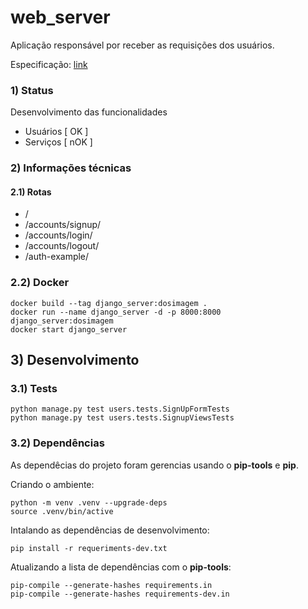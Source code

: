 # web_server

Aplicação responsável por receber as requisições dos usuários.

Especificação: [link](https://github.com/Dosimagem/web_server/tree/main/spec)

### 1) Status

Desenvolvimento das funcionalidades

- Usuários [ OK ]
- Serviços [ nOK ]


### 2) Informações técnicas

#### 2.1) Rotas

- <domain>/
- <domain>/accounts/signup/
- <domain>/accounts/login/
- <domain>/accounts/logout/
- <domain>/auth-example/

### 2.2) Docker

```console
docker build --tag django_server:dosimagem .
docker run --name django_server -d -p 8000:8000 django_server:dosimagem
docker start django_server
```

## 3) Desenvolvimento

### 3.1) Tests

```console
python manage.py test users.tests.SignUpFormTests
python manage.py test users.tests.SignupViewsTests
```

### 3.2) Dependências

As dependêcias do projeto foram gerencias usando o **pip-tools** e **pip**.

Criando o ambiente:

```console
python -m venv .venv --upgrade-deps
source .venv/bin/active
```

Intalando as dependências de desenvolvimento:

```console
pip install -r requeriments-dev.txt
```

Atualizando a lista de dependências com o **pip-tools**:

```console
pip-compile --generate-hashes requirements.in
pip-compile --generate-hashes requirements-dev.in
```
